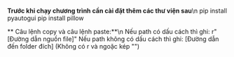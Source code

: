 **Trước khi chạy chương trình cần cài đặt thêm các thư viện sau**\n
pip install pyautogui
pip install pillow

** Câu lệnh copy và câu lệnh paste:**\n
Nếu path có dấu cách thì ghi: r"[Đường dẫn nguồn file]"
Nếu path không có dấu cách thì ghi: [Đường dẫn đến folder đích] (Không có r và ngoặc kép "")
